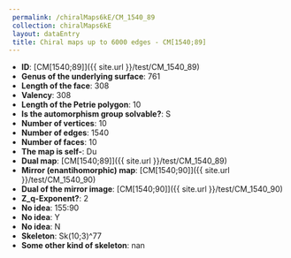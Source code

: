 ```yaml
--- 
 permalink: /chiralMaps6kE/CM_1540_89 
 collection: chiralMaps6kE
 layout: dataEntry
 title: Chiral maps up to 6000 edges - CM[1540;89]
---
```


- **ID**: [CM[1540;89]]({{ site.url }}/test/CM_1540_89)
- **Genus of the underlying surface**: 761
- **Length of the face**: 308
- **Valency**: 308
- **Length of the Petrie polygon**: 10
- **Is the automorphism group solvable?**: S
- **Number of vertices**: 10
- **Number of edges**: 1540
- **Number of faces**: 10
- **The map is self-**: Du
- **Dual map**: [CM[1540;89]]({{ site.url }}/test/CM_1540_89)
- **Mirror (enantihomorphic) map**: [CM[1540;90]]({{ site.url }}/test/CM_1540_90)
- **Dual of the mirror image**: [CM[1540;90]]({{ site.url }}/test/CM_1540_90)
- **Z_q-Exponent?**: 2
- **No idea**:  155:90
- **No idea**: Y
- **No idea**: N
- **Skeleton**: Sk(10;3)^77
- **Some other kind of skeleton**: nan
